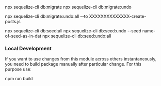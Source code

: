 npx sequelize-cli db:migrate
npx sequelize-cli db:migrate:undo

npx sequelize-cli db:migrate:undo:all --to XXXXXXXXXXXXXX-create-posts.js

npx sequelize-cli db:seed:all
npx sequelize-cli db:seed:undo --seed name-of-seed-as-in-dat
npx sequelize-cli db:seed:undo:all



### Local Development
If you want to use changes from this module across others instantaneously, you need to build package manually after particular change. For this purpose use:

npm run build
